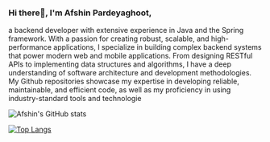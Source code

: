 ### Hi there👋, I'm Afshin Pardeyaghoot,
a backend developer with extensive experience in Java and the Spring framework. With a passion for creating robust, scalable, and high-performance applications, I specialize in building complex backend systems that power modern web and mobile applications. From designing RESTful APIs to implementing data structures and algorithms, I have a deep understanding of software architecture and development methodologies. My Github repositories showcase my expertise in developing reliable, maintainable, and efficient code, as well as my proficiency in using industry-standard tools and technologie


![Afshin's GitHub stats](https://github-readme-stats.vercel.app/api?username=AfshinPardeyaghoot&show_icons=true&bg_color=00000000&border_color=F8EDE3&text_color=DFD3C3&title_color=F8EDE3&icon_color=D0B8A8)


[![Top Langs](https://github-readme-stats.vercel.app/api/top-langs/?username=AfshinPardeyaghoot&layout=compact&show_icons=true&bg_color=00000000&border_color=F8EDE3&text_color=DFD3C3&title_color=F8EDE3&icon_color=D0B8A8)](https://github.com/anuraghazra/github-readme-stats)
